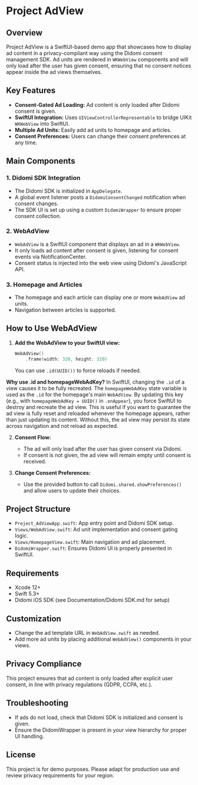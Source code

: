 # Project AdView

## Overview
Project AdView is a SwiftUI-based demo app that showcases how to display ad content in a privacy-compliant way using the Didomi consent management SDK. Ad units are rendered in `WKWebView` components and will only load after the user has given consent, ensuring that no consent notices appear inside the ad views themselves.

## Key Features
- **Consent-Gated Ad Loading:** Ad content is only loaded after Didomi consent is given.
- **SwiftUI Integration:** Uses `UIViewControllerRepresentable` to bridge UIKit `WKWebView` into SwiftUI.
- **Multiple Ad Units:** Easily add ad units to homepage and articles.
- **Consent Preferences:** Users can change their consent preferences at any time.

## Main Components

### 1. Didomi SDK Integration
- The Didomi SDK is initialized in `AppDelegate`.
- A global event listener posts a `DidomiConsentChanged` notification when consent changes.
- The SDK UI is set up using a custom `DidomiWrapper` to ensure proper consent collection.

### 2. WebAdView
- `WebAdView` is a SwiftUI component that displays an ad in a `WKWebView`.
- It only loads ad content after consent is given, listening for consent events via NotificationCenter.
- Consent status is injected into the web view using Didomi's JavaScript API.

### 3. Homepage and Articles
- The homepage and each article can display one or more `WebAdView` ad units.
- Navigation between articles is supported.

## How to Use WebAdView

1. **Add the WebAdView to your SwiftUI view:**
   ```swift
   WebAdView()
       .frame(width: 320, height: 320)
   ```
   You can use `.id(UUID())` to force reloads if needed.

**Why use .id and homepageWebAdKey?**
In SwiftUI, changing the `.id` of a view causes it to be fully recreated. The `homepageWebAdKey` state variable is used as the `.id` for the homepage's main `WebAdView`. By updating this key (e.g., with `homepageWebAdKey = UUID()` in `.onAppear`), you force SwiftUI to destroy and recreate the ad view. This is useful if you want to guarantee the ad view is fully reset and reloaded whenever the homepage appears, rather than just updating its content. Without this, the ad view may persist its state across navigation and not reload as expected.

2. **Consent Flow:**
   - The ad will only load after the user has given consent via Didomi.
   - If consent is not given, the ad view will remain empty until consent is received.

3. **Change Consent Preferences:**
   - Use the provided button to call `Didomi.shared.showPreferences()` and allow users to update their choices.

## Project Structure
- `Project_AdViewApp.swift`: App entry point and Didomi SDK setup.
- `Views/WebAdView.swift`: Ad unit implementation and consent gating logic.
- `Views/HomepageView.swift`: Main navigation and ad placement.
- `DidomiWrapper.swift`: Ensures Didomi UI is properly presented in SwiftUI.

## Requirements
- Xcode 12+
- Swift 5.3+
- Didomi iOS SDK (see Documentation/Didomi SDK.md for setup)

## Customization
- Change the ad template URL in `WebAdView.swift` as needed.
- Add more ad units by placing additional `WebAdView()` components in your views.

## Privacy Compliance
This project ensures that ad content is only loaded after explicit user consent, in line with privacy regulations (GDPR, CCPA, etc.).

## Troubleshooting
- If ads do not load, check that Didomi SDK is initialized and consent is given.
- Ensure the DidomiWrapper is present in your view hierarchy for proper UI handling.

## License
This project is for demo purposes. Please adapt for production use and review privacy requirements for your region.
